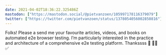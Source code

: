```yaml
---
date: 2021-04-02T18:36:22.325486Z
mastodon: ["https://mastodon.social/@pietvanzoen/105997178116379079"]
twitter: ["https://twitter.com/pietvanzoen/status/1378054056002850816"]
---
```

Folks! Please a send me your favourite articles, videos, and books on automated e2e browser testing. I’m particularly interested in the practice and architecture of a comprehensive e2e testing platform. Thankssss 🙏 🙇‍♂️ ✅
